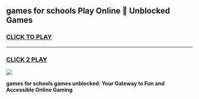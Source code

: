 
## games for schools Play Online 👋 Unblocked Games
<h3>
<a href="https://news.freeplayer.one?title=games_for_schools&ref=17GH">CLICK TO PLAY</a></h3>
<hr>

<h3>
<a href="https://news.freeplayer.one?title=games_for_schools&ref=17GH">CLICK 2 PLAY</a>
  
</h3>

<a href="https://news.freeplayer.one?title=games_for_schools&ref=17GH/"><img src="https://clearcache.store/games.png"></a>


**games for schools games unblocked: Your Gateway to Fun and Accessible Online Gaming**
